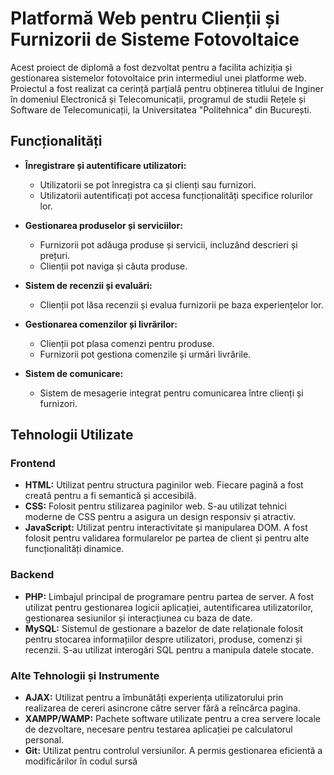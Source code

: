 # Platformă Web pentru Clienții și Furnizorii de Sisteme Fotovoltaice

Acest proiect de diplomă a fost dezvoltat pentru a facilita achiziția și gestionarea sistemelor fotovoltaice prin intermediul unei platforme web. Proiectul a fost realizat ca cerință parțială pentru obținerea titlului de Inginer în domeniul Electronică și Telecomunicații, programul de studii Rețele și Software de Telecomunicații, la Universitatea "Politehnica" din București.

## Funcționalități

- **Înregistrare și autentificare utilizatori:**
  - Utilizatorii se pot înregistra ca și clienți sau furnizori.
  - Utilizatorii autentificați pot accesa funcționalități specifice rolurilor lor.

- **Gestionarea produselor și serviciilor:**
  - Furnizorii pot adăuga produse și servicii, incluzând descrieri și prețuri.
  - Clienții pot naviga și căuta produse.

- **Sistem de recenzii și evaluări:**
  - Clienții pot lăsa recenzii și evalua furnizorii pe baza experiențelor lor.

- **Gestionarea comenzilor și livrărilor:**
  - Clienții pot plasa comenzi pentru produse.
  - Furnizorii pot gestiona comenzile și urmări livrările.

- **Sistem de comunicare:**
  - Sistem de mesagerie integrat pentru comunicarea între clienți și furnizori.

## Tehnologii Utilizate

### Frontend

- **HTML:** Utilizat pentru structura paginilor web. Fiecare pagină a fost creată pentru a fi semantică și accesibilă.
- **CSS:** Folosit pentru stilizarea paginilor web. S-au utilizat tehnici moderne de CSS pentru a asigura un design responsiv și atractiv.
- **JavaScript:** Utilizat pentru interactivitate și manipularea DOM. A fost folosit pentru validarea formularelor pe partea de client și pentru alte funcționalități dinamice.

### Backend

- **PHP:** Limbajul principal de programare pentru partea de server. A fost utilizat pentru gestionarea logicii aplicației, autentificarea utilizatorilor, gestionarea sesiunilor și interacțiunea cu baza de date.
- **MySQL:** Sistemul de gestionare a bazelor de date relaționale folosit pentru stocarea informațiilor despre utilizatori, produse, comenzi și recenzii. S-au utilizat interogări SQL pentru a manipula datele stocate.

### Alte Tehnologii și Instrumente


- **AJAX:** Utilizat pentru a îmbunătăți experiența utilizatorului prin realizarea de cereri asincrone către server fără a reîncărca pagina.
- **XAMPP/WAMP:** Pachete software utilizate pentru a crea servere locale de dezvoltare, necesare pentru testarea aplicației pe calculatorul personal.
- **Git:** Utilizat pentru controlul versiunilor. A permis gestionarea eficientă a modificărilor în codul sursă 
